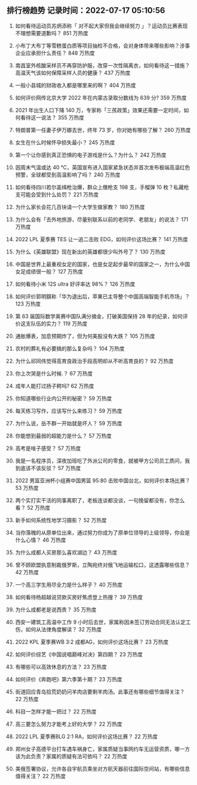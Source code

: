 
## 排行榜趋势 记录时间：2022-07-17 05:10:56
  
  1. 如何看待运动员苏炳添称「 对不起大家但我会继续努力 」？运动员比赛表现不理想需要道歉吗？ 851 万热度
    
  2. 小布丁大布丁等雪糕蛋白质等项目抽检不合格，会对身体带来哪些影响？涉事企业应承担什么责任？ 848 万热度
    
  3. 南昌室外核酸采样员不再穿防护服，改穿一次性隔离衣，如何看待这一措施？高温天气该如何保障采样人员的健康？ 437 万热度
    
  4. 一般小县城的财政收入都是哪里来的啊？ 404 万热度
    
  5. 如何评价网传北京大学 2022 年在内蒙古录取分数线为 639 分? 359 万热度
    
  6. 2021 年出生人口下降 140 万，专家称「三孩政策」效果还需要一定时间，如何看待这一说法？ 355 万热度
    
  7. 特朗普第一任妻子伊万娜去世，终年 73 岁，你对她有哪些了解？ 260 万热度
    
  8. 女生在什么时候怀孕损失最小？ 245 万热度
    
  9. 第一个让你感到真正恐惧的电子游戏是什么？为什么？ 242 万热度
    
  10. 因周末气温或达 40 ℃，英国宣布进入国家紧急状态并首次发布极端高温红色预警，全球都受到高温影响了吗？ 240 万热度
    
  11. 如何看待四川若尔盖缉枪治爆，群众上缴枪支 198 支，手榴弹 10 枚？私藏枪支可能会受到什么处罚？ 221 万热度
    
  12. 为什么家长会花几百块请一个大学生做家教？ 180 万热度
    
  13. 为什么会有「去外地旅游，尽量别联系以前的老同学、老朋友」的说法？ 171 万热度
    
  14. 2022 LPL 夏季赛 TES 让一追二击败 EDG，如何评价这场比赛？ 141 万热度
    
  15. 为什么《英雄联盟》现在新出的英雄都很少叫外号了？ 130 万热度
    
  16. 中国是世界上最重视女足的国家，也是女足起步最早的国家之一，为什么中国女足成绩很一般？ 127 万热度
    
  17. 如何看待小米 12S ultra 好评率达 98%？ 126 万热度
    
  18. 如何评价郭明錤称「华为退出后，苹果已主导整个中国高端智能手机市场」？ 123 万热度
    
  19. 第 63 届国际数学奥赛中国队满分摘金，打破美国保持 28 年的纪录，如何评价这支队伍的实力？ 119 万热度
    
  20. 通胀爆表，加息预期炸了，但为何美股没有大跌？ 105 万热度
    
  21. 农村的葬礼有必要搞的那么复杂吗？ 104 万热度
    
  22. 为什么祁同伟觉得高育良政治手段高明却从不听高育良的？ 92 万热度
    
  23. 你上次哭是什么时候.？ 67 万热度
    
  24. 成年人能打过扬子鳄吗? 62 万热度
    
  25. 你知道哪些行业内公开的秘密？ 59 万热度
    
  26. 每天练习写作，应该写什么来练习？ 59 万热度
    
  27. 为什么说，岳不群一开始就是坏人？ 59 万热度
    
  28. 你能想到最弱的超能力是什么？ 57 万热度
    
  29. 高考是啥子感受？ 57 万热度
    
  30. 我是一名程序员，深夜加班吃了外派公司的零食，就被甲方公司员工质问，我到底该不该反驳？ 57 万热度
    
  31. 2022 男篮亚洲杯小组赛中国男篮 95:80 击败中国台北，如何评价本场比赛？ 53 万热度
    
  32. 两个实打实干活的同事离职了，老板连谈都没谈，一句挽留都没有，你怎么看？ 52 万热度
    
  33. 新手如何系统性地学习摄影？ 52 万热度
    
  34. 当你落魄的从原单位出来，通过努力你成为了原单位领导的上级领导，你会是什么心情？ 46 万热度
    
  35. 为什么成都人买房那么喜欢湖边？ 43 万热度
    
  36. 曾不顾欧盟执意制裁俄罗斯，立陶宛终对俄飞地运输松口，这透露哪些信息？ 42 万热度
    
  37. 一个高三学生用尽全力是什么样子？ 40 万热度
    
  38. 如何看待杨超越说贷款买房好焦虑登上热搜？ 39 万热度
    
  39. 为什么成都老是说西贵？ 35 万热度
    
  40. 西安一建筑工高温中工作 9 小时后去世，家属称因未签订劳动合同无法认定工伤，如何从法律角度解读？ 32 万热度
    
  41. 2022 KPL 夏季赛WB 3:2 成都AG，如何评价这场比赛？ 23 万热度
    
  42. 如何评价综艺《中国说唱巅峰对决》第四期？ 23 万热度
    
  43. 有哪些可以高效休息的方法？ 23 万热度
    
  44. 如何评价《奔跑吧》第六季第十期？ 23 万热度
    
  45. 街道回应青岛拾荒奶奶问羊肉店要剩羊肉汤。此事还有哪些细节值得关注？ 22 万热度
    
  46. 科目一怎样才能一把过？ 22 万热度
    
  47. 高三要怎么努力才能考上好的大学？ 22 万热度
    
  48. 2022 LPL 夏季赛BLG 2:1 RA，如何评价这场比赛？ 22 万热度
    
  49. 郑州女子高德平台打车遇车祸身亡，家属质疑当事网约车无运营资质，哪一方该为此负责？家属的质疑有法可依吗？ 22 万热度
    
  50. 美俄签署协议，允许各自宇航员乘坐对方航天器前往国际空间站，有哪些信息值得关注？ 22 万热度
    